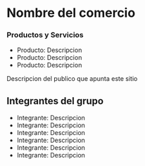 # Nombre del comercio
### Productos y Servicios
- Producto: Descripcion
- Producto: Descripcion
- Producto: Descripcion

Descripcion del publico que apunta este sitio

## Integrantes del grupo
- Integrante: Descripcion
- Integrante: Descripcion
- Integrante: Descripcion
- Integrante: Descripcion
- Integrante: Descripcion
- Integrante: Descripcion